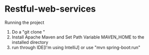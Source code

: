# Restful-web-services

Running the project

1) Do a "git clone <project>"
2) Install Apache Maven and Set Path Variable MAVEN_HOME to the installed directory
3) run through IDE[I'm using IntelliJ] or use "mvn spring-boot:run"
